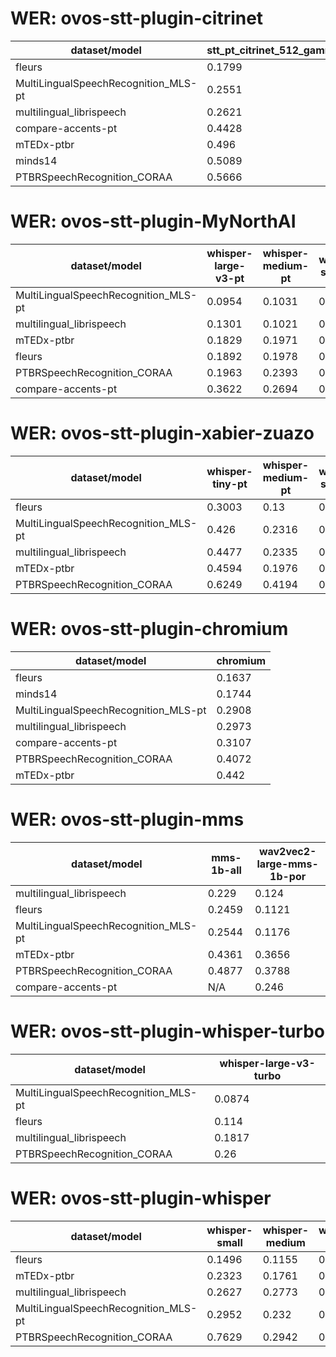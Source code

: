 
# WER: ovos-stt-plugin-citrinet
|dataset/model|stt_pt_citrinet_512_gamma_0_25|
|-|-|
| fleurs | 0.1799 |
| MultiLingualSpeechRecognition_MLS-pt | 0.2551 |
| multilingual_librispeech | 0.2621 |
| compare-accents-pt | 0.4428 |
| mTEDx-ptbr | 0.496 |
| minds14 | 0.5089 |
| PTBRSpeechRecognition_CORAA | 0.5666 |


# WER: ovos-stt-plugin-MyNorthAI
|dataset/model|whisper-large-v3-pt|whisper-medium-pt|whisper-small-pt|
|-|-|-|-|
| MultiLingualSpeechRecognition_MLS-pt | 0.0954 | 0.1031 | 0.1281 |
| multilingual_librispeech | 0.1301 | 0.1021 | 0.1379 |
| mTEDx-ptbr | 0.1829 | 0.1971 | 0.2753 |
| fleurs | 0.1892 | 0.1978 | 0.1513 |
| PTBRSpeechRecognition_CORAA | 0.1963 | 0.2393 | 0.3149 |
| compare-accents-pt | 0.3622 | 0.2694 | 0.2676 |


# WER: ovos-stt-plugin-xabier-zuazo
|dataset/model|whisper-tiny-pt|whisper-medium-pt|whisper-small-pt|whisper-base-pt|whisper-large-v3-pt|
|-|-|-|-|-|-|
| fleurs | 0.3003 | 0.13 | 0.1707 | 0.223 | N/A |
| MultiLingualSpeechRecognition_MLS-pt | 0.426 | 0.2316 | 0.2674 | 0.4242 | N/A |
| multilingual_librispeech | 0.4477 | 0.2335 | 0.2685 | 0.3768 | 0.0761 |
| mTEDx-ptbr | 0.4594 | 0.1976 | 0.2503 | N/A | N/A |
| PTBRSpeechRecognition_CORAA | 0.6249 | 0.4194 | 0.3223 | N/A | 0.0556 |


# WER: ovos-stt-plugin-chromium
|dataset/model|chromium|
|-|-|
| fleurs | 0.1637 |
| minds14 | 0.1744 |
| MultiLingualSpeechRecognition_MLS-pt | 0.2908 |
| multilingual_librispeech | 0.2973 |
| compare-accents-pt | 0.3107 |
| PTBRSpeechRecognition_CORAA | 0.4072 |
| mTEDx-ptbr | 0.442 |


# WER: ovos-stt-plugin-mms
|dataset/model|mms-1b-all|wav2vec2-large-mms-1b-por|
|-|-|-|
| multilingual_librispeech | 0.229 | 0.124 |
| fleurs | 0.2459 | 0.1121 |
| MultiLingualSpeechRecognition_MLS-pt | 0.2544 | 0.1176 |
| mTEDx-ptbr | 0.4361 | 0.3656 |
| PTBRSpeechRecognition_CORAA | 0.4877 | 0.3788 |
| compare-accents-pt | N/A | 0.246 |


# WER: ovos-stt-plugin-whisper-turbo
|dataset/model|whisper-large-v3-turbo|
|-|-|
| MultiLingualSpeechRecognition_MLS-pt | 0.0874 |
| fleurs | 0.114 |
| multilingual_librispeech | 0.1817 |
| PTBRSpeechRecognition_CORAA | 0.26 |


# WER: ovos-stt-plugin-whisper
|dataset/model|whisper-small|whisper-medium|whisper-tiny|
|-|-|-|-|
| fleurs | 0.1496 | 0.1155 | 0.3051 |
| mTEDx-ptbr | 0.2323 | 0.1761 | 0.379 |
| multilingual_librispeech | 0.2627 | 0.2773 | 0.4931 |
| MultiLingualSpeechRecognition_MLS-pt | 0.2952 | 0.232 | 0.4375 |
| PTBRSpeechRecognition_CORAA | 0.7629 | 0.2942 | 0.6273 |